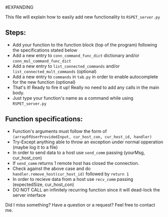 #EXPANDING

This file will explain how to easily add new functionality to `RSPET_server.py`

## Steps:
* Add your function to the function block (top of the program) following the specifications stated below
* Add a new entry to `conn_command_func_dict` dictionary and/or `conn_mul_command_func_dict` 
* Add a new entry to `list_connected_commands` and/or `list_connected_mult_commands` (optional)
* Add a new entry to `commands` in `tab.py` in order to enable autocomplete for the new function (optional)
* That's it! Ready to fire it up! Really no need to add any calls in the main body.
* Just type your function's name as a command while using `RSPET_server.py`

## Function specifications:
* Function's arguments must follow the form of `(arrayOfUserProvidedInput, cur_host_con, cur_host_id, handler)`
* Try-Except anything able to throw an exception under normal opperation (maybe log it to a file)
* In order to send data to a host use `send_comm` passing (yourMsg, cur_host_con)
* If `send_comm` returns 1 remote host has closed the connection. 
* Check against the above case and do `handler.remove_host(cur_host_id)` followed by `return 1`
* In order to recieve data from a host use `recv_comm` passing (expectedSize, cur_host_con)
* DO NOT CALL an infinitely recurring function since it will dead-lock the server interface

Did I miss something? Have a question or a request? Feel free to contact me.
